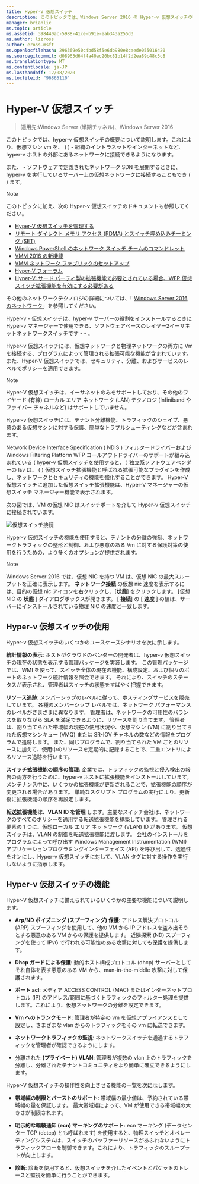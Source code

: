 ```yaml
---
title: Hyper-V 仮想スイッチ
description: このトピックでは、Windows Server 2016 の Hyper-v 仮想スイッチの概要について説明します。
manager: brianlic
ms.topic: article
ms.assetid: 398440ac-5988-41ce-b91e-eab343a255d3
ms.author: lizross
author: eross-msft
ms.openlocfilehash: 296369e50c4bd58f5e6db980e8caede055016420
ms.sourcegitcommit: d08965d64f4a40ac20bc81b14f2d2ea89c48c5c8
ms.translationtype: MT
ms.contentlocale: ja-JP
ms.lasthandoff: 12/08/2020
ms.locfileid: "96865110"
---
```

# <a name="hyper-v-virtual-switch"></a>Hyper-V 仮想スイッチ

>適用先:Windows Server (半期チャネル)、Windows Server 2016

このトピックでは、hyper-v 仮想スイッチの概要について説明します。これにより、仮想マシン vm を、 \( \) \- 組織のイントラネットやインターネットなど、hyper-v ホストの外部にあるネットワークに接続できるようになります。

また、 \- ソフトウェアで定義されたネットワーク SDN を展開するときに、hyper-v を実行しているサーバー上の仮想ネットワークに接続することもでき \( \) ます。

> [!NOTE]
> このトピックに加え、次の Hyper-v 仮想スイッチのドキュメントも参照してください。
>
> - [Hyper-V 仮想スイッチを管理する](Manage-Hyper-V-Virtual-Switch.md)
> - [リモート ダイレクト メモリ アクセス (RDMA) とスイッチ埋め込みチーミング (SET)](RDMA-and-Switch-Embedded-Teaming.md)
> - [Windows PowerShell のネットワーク スイッチ チームのコマンドレット](/powershell/module/netswitchteam/new-netswitchteam)
> - [VMM 2016 の新機能](/system-center/vmm/whats-new#networking)
> - [VMM ネットワーク ファブリックのセットアップ](/system-center/vmm/manage-networks)
> - [Hyper-V フォーラム](/answers/topics/windows-server-hyper-v.html)
> - [Hyper-V: サード パーティ製の拡張機能で必要とされている場合、WFP 仮想スイッチ拡張機能を有効にする必要がある](/answers/topics/windows-server-hyper-v.html)
>
> その他のネットワークテクノロジの詳細については、「 [Windows Server 2016 のネットワーク](../../networking/index.yml)」を参照してください。

Hyper-v \- 仮想スイッチは、hyper-v サーバーの役割をインストールするときに Hyper-v マネージャーで使用できる、ソフトウェアベースのレイヤー2イーサネットネットワークスイッチです \- \- 。

Hyper-v 仮想スイッチには、仮想ネットワークと物理ネットワークの両方に Vm を接続する、プログラムによって管理される拡張可能な機能が含まれています。 また、Hyper-V 仮想スイッチでは、セキュリティ、分離、およびサービスのレベルでポリシーを適用できます。

> [!NOTE]
> Hyper-V 仮想スイッチは、イーサネットのみをサポートしており、その他のワイヤード (有線) ローカル エリア ネットワーク (LAN) テクノロジ (Infiniband やファイバー チャネルなど) はサポートしていません。

Hyper-v 仮想スイッチには、テナント分離機能、トラフィックのシェイプ、悪意のある仮想マシンに対する保護、簡単なトラブルシューティングなどが含まれます。

Network Device Interface Specification \( NDIS \) フィルタードライバーおよび Windows Filtering Platform WFP コールアウトドライバーのサポートが組み込まれている \( hyper-v 仮想スイッチを使用すると、 \) 独立系ソフトウェアベンダーの Isv は、 \( \) 仮想スイッチ拡張機能と呼ばれる拡張可能なプラグインを作成し、ネットワークとセキュリティの機能を強化することができます。 Hyper-V 仮想スイッチに追加した仮想スイッチ拡張機能は、Hyper-V マネージャーの仮想スイッチ マネージャー機能で表示されます。

次の図では、VM の仮想 NIC はスイッチポートを介して Hyper-v 仮想スイッチに接続されています。

![仮想スイッチ接続](../media/Hyper-V-Virtual-Switch/Vswitch_01.jpg)

Hyper-v 仮想スイッチの機能を使用すると、テナントの分離の強制、ネットワークトラフィックの整形と制御、および悪意のある Vm に対する保護対策の使用を行うための、より多くのオプションが提供されます。

>[!NOTE]
> Windows Server 2016 では、仮想 NIC を持つ VM は、仮想 NIC の最大スループットを正確に表示します。 **ネットワーク接続** の仮想 nic 速度を表示するには、目的の仮想 nic アイコンを右クリックし、[**状態**] をクリックします。 [仮想 NIC の **状態** ] ダイアログボックスが開きます。 [ **接続**] の [ **速度** ] の値は、サーバーにインストールされている物理 NIC の速度と一致します。

## <a name="uses-for-hyper-v-virtual-switch"></a><a name="bkmk_apps"></a>Hyper-v 仮想スイッチの使用

Hyper-v 仮想スイッチのいくつかのユースケースシナリオを次に示します。

**統計情報の表示**: ホスト型クラウドのベンダーの開発者は、hyper-v 仮想スイッチの現在の状態を表示する管理パッケージを実装します。 この管理パッケージでは、WMI を使って、スイッチ全体の現在の機能、構成設定、および個々のポートのネットワーク統計情報を照会できます。 それにより、スイッチのステータスが表示され、管理者はスイッチの状態をすばやく把握できます。

**リソース追跡**: メンバーシップのレベルに従って、ホスティングサービスを販売しています。 各種のメンバーシップ レベルでは、ネットワーク パフォーマンスのレベルがさまざまに異なります。 管理者は、ネットワークの可用性のバランスを取りながら SLA を満足できるように、リソースを割り当てます。 管理者は、割り当てられた帯域幅の現在の使用状況や、仮想マシン (VM) に割り当てられた仮想マシンキュー (VMQ) または SR-IOV チャネルの数などの情報をプログラムで追跡します。 また、同じプログラムで、割り当てられた VM ごとのリソースに加えて、使用中のリソースを定期的に記録することで、二重エントリによるリソース追跡を行います。

**スイッチ拡張機能の順序の管理**: 企業では、トラフィックの監視と侵入検出の報告の両方を行うために、hyper-v ホストに拡張機能をインストールしています。 メンテナンス中に、いくつかの拡張機能が更新されることで、拡張機能の順序が変更される場合があります。 単純なスクリプト プログラムの実行により、更新後に拡張機能の順序を再設定します。

**転送拡張機能は、VLAN ID を管理** します。主要なスイッチ会社は、ネットワークのすべてのポリシーを適用する転送拡張機能を構築しています。 管理される要素の 1 つに、仮想ローカル エリア ネットワーク (VLAN) ID があります。 仮想スイッチは、VLAN の制御を転送拡張機能に渡します。 会社のインストールをプログラムによって呼び出す Windows Management Instrumentation (WMI) アプリケーションプログラミングインターフェイス (API) を呼び出して、透過性をオンにし、Hyper-v 仮想スイッチに対して、VLAN タグに対する操作を実行しないように指示します。

## <a name="hyper-v-virtual-switch-functionality"></a><a name="bkmk_func"></a>Hyper-v 仮想スイッチの機能

Hyper-V 仮想スイッチに備えられているいくつかの主要な機能について説明します。

-   **Arp/ND ポイズニング (スプーフィング) 保護**: アドレス解決プロトコル (ARP) スプーフィングを使用して、他の VM から IP アドレスを盗み出そうとする悪意のある VM からの保護を提供します。 近隣探索 (ND) スプーフィングを使って IPv6 で行われる可能性のある攻撃に対しても保護を提供します。

-   **Dhcp ガードによる保護**: 動的ホスト構成プロトコル (dhcp) サーバーとしてそれ自体を表す悪意のある VM から、man-in-the-middle 攻撃に対して保護されます。

-   **ポート acl**: メディア ACCESS CONTROL (MAC) またはインターネットプロトコル (IP) のアドレス/範囲に基づくトラフィックのフィルター処理を提供します。これにより、仮想ネットワークの分離を設定できます。

-   **Vm へのトランクモード**: 管理者が特定の vm を仮想アプライアンスとして設定し、さまざまな vlan からのトラフィックをその vm に転送できます。

-   **ネットワークトラフィックの監視**: ネットワークスイッチを通過するトラフィックを管理者が確認できるようにします。

-   分離された **(プライベート) VLAN**: 管理者が複数の vlan 上のトラフィックを分離し、分離されたテナントコミュニティをより簡単に確立できるようにします。

Hyper-V 仮想スイッチの操作性を向上させる機能の一覧を次に示します。

-   **帯域幅の制限とバーストのサポート**: 帯域幅の最小値は、予約されている帯域幅の量を保証します。 最大帯域幅によって、VM が使用できる帯域幅の大きさが制限されます。

-   **明示的な輻輳通知 (ecn) マーキングのサポート**: ecn マーキング (データセンター TCP (dctcp) とも呼ばれます) を使用すると、物理スイッチとオペレーティングシステムは、スイッチのバッファーリソースがあふれないようにトラフィックフローを制御できます。これにより、トラフィックのスループットが向上します。

-   **診断**: 診断を使用すると、仮想スイッチを介したイベントとパケットのトレースと監視を簡単に行うことができます。
